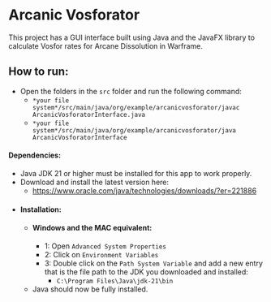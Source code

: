 # Arcanic Vosforator

This project has a GUI interface built using Java and the JavaFX library to calculate Vosfor rates for Arcane Dissolution in Warframe.

## How to run:

- Open the folders in the `src` folder and run the following command:
	- `*your file system*/src/main/java/org/example/arcanicvosforator/javac ArcanicVosforatorInterface.java`
	- `*your file system*/src/main/java/org/example/arcanicvosforator/java ArcanicVosforatorInterface`

#### Dependencies:
 - Java JDK 21 or higher must be installed for this app to work properly.
 - Download and install the latest version here:
	 - https://www.oracle.com/java/technologies/downloads/?er=221886
- #### Installation:
	- #### Windows and the MAC equivalent:
		- 1: Open `Advanced System Properties` 
		- 2: Click on `Environment Variables` 
		- 3: Double click on the `Path System Variable` and add a new entry that is the file path to the JDK you downloaded and installed:
			- `C:\Program Files\Java\jdk-21\bin`
	- Java should now be fully installed.